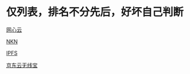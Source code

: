 # 仅列表，排名不分先后，好坏自己判断

[网心云](https://www.onethingcloud.com/)

[NKN](https://nkn.org/zh-hans/)

[IPFS](https://ipfs.io/)

[京东云无线宝](https://jdbox.jdcloud.com/)
